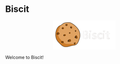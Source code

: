 # Biscit
<p align="center">
  <img src="logo.gif" alt="Biscit logo" width="200"/>
</p>

Welcome to Biscit!
